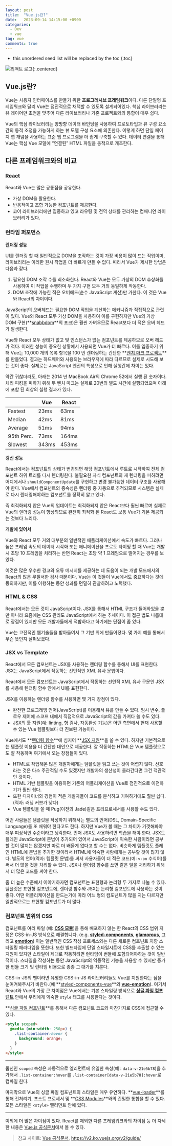 ```yaml
---
layout: post
title:  "Vue.js란?"
date:   2023-09-14 14:15:00 +0900
categories: 
  - Dev
  - vue
tag: vue
comments: true
---
```


* this unordered seed list will be replaced by the toc
{:toc}

![리액트 로고](../../assets/img/vue/Vue_logo.png){:.centered}


## Vue.js란?

Vue는 사용자 인터페이스를 만들기 위한 **프로그레시브 프레임워크**이다. 다른 단일형 프레임워크와 달리 Vue는 점진적으로 채택할 수 있도록 설계되어있다. 핵심 라이브러리는 뷰 레이어만 초점을 맞추어 다른 라이브러리나 기존 프로젝트와의 통합이 매우 쉽다. 

Vue의 핵심 라이브러리는 양방향 데이터 바인딩을 사용하여 프로토타입과 뷰 구성 요소 간의 동적 조정을 가능하게 하는 뷰 모델 구성 요소에 의존한다. 이렇게 하면 단일 페이지 앱 개념을 사용하는 표준 웹 프로그램을 더 쉽게 구축할 수 있다. 데이터 연결을 통해 Vue는 핵심 Vue 모델에 “연결된” HTML 파일을 동적으로 개조한다.

## 다른 프레임워크와의 비교

### React

React와 Vue는 많은 공통점을 공유한다.

- 가상 DOM을 활용한다.
- 반응적이고 조합 가능한 컴포넌트를 제공한다.
- 코어 라이브러리에만 집중하고 있고 라우팅 및 전역 상태를 관리하는 컴패니언 라이브러리가 있다.

### **런타임 퍼포먼스**

**렌더링 성능**

UI를 렌더링 할 때 일반적으로 DOM을 조작하는 것이 가장 비용이 많이 드는 작업이며, 라이브러리는 이러한 원시 작업을 더 빠르게 만들 수 없다. 따라서 Vue가 제시한 방법은 다음과 같다.

1. 필요한 DOM 조작 수를 최소화한다. React와 Vue는 모두 가상의 DOM 추상화를 사용하여 이 작업을 수행하며 두 가지 구현 모두 거의 동일하게 작동한다.
2. DOM 조작에 가능한 적은 오버헤드(순수 JavaScript 계산)만 가한다. 이 것은 Vue와 React의 차이이다.

JavaScript의 오버헤드는 필요한 DOM 작업을 계산하는 메커니즘과 직접적으로 관련이 있다. Vue와 React 모두 가상 DOM을 사용하여 이를 구현하지만 Vue의 가상 DOM 구현(**[snabbdom](https://github.com/snabbdom/snabbdom)**의 포크)은 훨씬 가벼우므로 React보다 더 적은 오버 헤드가 발생한다.

Vue와 React 모두 상태가 없고 및 인스턴스가 없는 컴포넌트를 제공하므로 오버 헤드가 적다. 이러한 성능이 중요한 상황에서 사용되면 Vue가 더 빠르다. 이를 입증하기 위해 Vue는 10,000 개의 목록 항목을 100 번 렌더링하는 간단한 **[벤치 마크 프로젝트](https://github.com/chrisvfritz/vue-render-performance-comparisons)**를 만들었다. 결과는 하드웨어와 사용되는 브라우저에 따라 다르므로 실제로 시도해 보는 것이 좋다. 실제로는 JavaScript 엔진의 특성으로 인해 실행간에 차이는 있다.

약간 귀찮더라도, 아래는 2014 년 MacBook Air의 Chrome 52에서 실행 된 숫자이다. 체리 피킹을 피하기 위해 두 벤치 마크는 실제로 20번의 별도 시간에 실행되었으며 아래에 포함 된 최상의 실행 결과가 있다.

|  | Vue | React |
| --- | --- | --- |
| Fastest | 23ms | 63ms |
| Median | 42ms | 81ms |
| Average | 51ms | 94ms |
| 95th Perc. | 73ms | 164ms |
| Slowest | 343ms | 453ms |

**********************갱신 성능**********************

React에서는 컴포넌트의 상태가 변경되면 해당 컴포넌트에서 루트로 시작하여 전체 컴포넌트 하위 트리를 다시 렌더링한다. 불필요한 자식 컴포넌트의 재 렌더링을 피하려면 어디에서나 `shouldComponentUpdate`를 구현하고 변경 불가능한 데이터 구조를 사용해야 한다. Vue에서 컴포넌트의 종속성은 렌더링 중 자동으로 추적되므로 시스템은 실제로 다시 렌더링해야하는 컴포넌트를 정확히 알고 있다.

즉 최적화되지 않은 Vue의 업데이트는 최적화되지 않은 React보다 훨씬 빠르며 실제로 Vue의 렌더링 성능이 향상되므로 완전히 최적화 된 React도 보통 Vue가 기본 제공되는 것보다 느리다.

******************************개발에 있어서******************************

Vue와 React 모두 거의 대부분의 일반적인 애플리케이션에서 속도가 빠르다. 그러나 높은 프레임 속도의 데이터 시각화 또는 애니메이션을 프로토 타이핑 할 때 Vue는 개발시 초당 10 프레임을 처리하는 반면 React는 초당 약 1 프레임으로 떨어지는 경우를 보았다.

이것은 많은 우수한 경고와 오류 메시지를 제공하는 데 도움이 되는 개발 모드에서의 React의 많은 무질서한 검사 때문이다. Vue는 이 것들이 Vue에서도 중요하다는 것에 동의하지만, 이를 이행하는 동안 성과를 면밀히 관찰하려고 노력했다.

### **HTML & CSS**

React에서는 모든 것이 JavaScript이다. JSX를 통해서 HTML 구조가 들어와있을 뿐만 아니라 요즘에는 CSS 관리도 JavaScript에서 하는 추세이다. 이 접근 법도 나름대로 장점이 있지만 모든 개발자들에게 적합하다고 하기에는 단점이 좀 있다.

Vue는 고전적인 웹기술들을 받아들여서 그 기반 위에 만들어졌다. 몇 가지 예를 통해서 무슨 뜻인지 살펴보겠다.

### **JSX vs Template**

React에서 모든 컴포넌트는 JSX를 사용하는 렌더링 함수를 통해서 UI를 표현한다. JSX는 JavaScript에서 작동하는 선언적인 XML 유사 문법이다.

React에서 모든 컴포넌트는 JavaScript에서 작동하는 선언적 XML 유사 구문인 JSX를 사용해 렌더링 함수 안에서 UI를 표현한다.

JSX를 이용하는 렌더링 함수를 사용하면 몇 가지 장점이 있다.

- 완전한 프로그레밍 언어(JavaScript)를 이용해서 뷰를 만들 수 있다. 임시 변수, 플로우 제어에 스코프 내에서 직접적으로 JavaScript의 값을 가져다 쓸 수도 있다.
- JSX의 툴 지원(예: linting, 형 검사, 자동완성 기능)은 어떤 측면에서 현재 사용할 수 있는 Vue 템플릿보다 더 진보된 기능이다.

Vue에서도 **[렌더링 함수](https://v2.ko.vuejs.org/v2/guide/render-function.html)**에 심지어 **[JSX 지원](https://v2.ko.vuejs.org/v2/guide/render-function.html#JSX)**을 쓸 수 있다. 하지만 기본적으로는 템플릿 이용을 더 간단한 대안으로 제공한다. 잘 작동하는 HTML은 Vue 템플릿으로도 잘 작동하며 여기에서 오는 장점들이 있다.

- HTML로 작업해온 많은 개발자에게는 템플릿을 읽고 쓰는 것이 어렵지 않다. 선호라는 것은 다소 주관적일 수도 있겠지만 개발자의 생산성이 올라간다면 그건 객관적인 것이다.
- HTML 기반 템플릿을 이용하면 기존의 어플리케이션을 Vue로 점진적으로 이전하기가 훨씬 쉽다.
- 또한 디자이너와 경험이 적은 개발자들이 코드를 분석하고 기여하기에도 훨씬 쉽다.(역자: 러닝 커브가 낮다)
- Vue 템플릿을 쓸 때 Pug(이전의 Jade)같은 프리프로세서를 사용할 수도 있다.

어떤 사람들은 템플릿을 작성하기 위해서는 별도의 언어(DSL, Domain-Specific Language)를 또 배워야 한다고도 한다. 하지만 Vue가 볼 때는 그 차이가 기껏해봐야 매우 피상적인 수준이라고 생각한다. 먼저 JSX도 사용하려면 학습을 해야 한다. JSX도 플레인 JavaScript에 문법이 추가되어 있어서 JavaScript에 익숙한 사람이라면 공부할 것이 많지는 않겠지만 따로 더 배울게 없다고 할 수는 없다. 비슷하게 템플릿도 플레인 HTML에 문법을 추가한 것이라서 HTML에 익숙한 사람에게는 공부할 것이 많지 않다. 별도의 언어(역자: 템플릿 문법)를 써서 사용자들이 더 적은 코드(예: `v-on` 수식어)를 써서 더 많을 것을 처리할 수 있다. JSX나 렌더링 함수를 쓰면 같은 일을 처리하기 위해서 더 많은 코드를 써야 한다.

좀 더 높은 수준에서 이야기하자면 컴포넌트는 표현형과 논리형 두 가지로 나눌 수 있다. 템플릿은 표현형 컴포넌트에, 렌더링 함수와 JSX는 논리형 컴포넌트에 사용하는 것이 좋다. 어떤 어플리케이션을 만드는가에 따라 어느 형의 컴포넌트가 많을 지는 다르지만 일반적으로는 표현형 컴포넌트가 더 많다.

### **컴포넌트 범위의 CSS**

컴포넌트를 여러 파일 (예: **[CSS 모듈](https://github.com/gajus/react-css-modules)**)을 통해 배포하지 않는 한 React의 CSS 범위 지정은 CSS-in-JS 방식으로 해결합니다. (e.g. **[styled-components](https://github.com/styled-components/styled-components)**, **[glamorous](https://github.com/paypal/glamorous)**, 그리고 **[emotion](https://github.com/emotion-js/emotion)**) 이는 일반적인 CSS 작성 프로세스와는 다른 새로운 컴포넌트 지향 스타일링 패러다임을 뜻한다. 또한 빌드타임에 단일 스타일시트에 CSS를 추출할 수 있는 지원이 있지만 스타일이 제대로 작동하려면 런타임이 번들에 포함되어야하는 것이 일반적이다. 스타일을 작성하는 동안 JavaScript의 역동적인 기능을 사용할 수 있지만 증가한 번들 크기 및 런타임 비용으로 종종 그 대가를 치룬다.

CSS-in-JS의 팬이라면 유명한 CSS-in-JS 라이브러리들도 Vue를 지원한다는 점을 눈여겨봐주시기 바란다.(예 **[styled-components-vue](https://github.com/styled-components/vue-styled-components)**와 **[vue-emotion](https://github.com/egoist/vue-emotion)**). 여기서 React와 Vue의 가장 큰 차이점은 Vue에서는 기본 스타일링 방식으로 **[싱글 파일 컴포넌트](https://v2.ko.vuejs.org/v2/guide/single-file-components.html)** 안에서 우리에게 익숙한 `style` 태그를 사용한다는 것이다.

**[싱글 파일 컴포넌트](https://v2.ko.vuejs.org/v2/guide/single-file-components.html)**를 통해서 다른 컴포넌트 코드와 마찬가지로 CSS에 접근할 수 있다.

```html
<style scoped>
  @media (min-width: 250px) {
    .list-container:hover {
      background: orange;
    }
  }
</style>

```

---

옵션인 `scoped` 속성은 자동적으로 엘리먼트에 유일한 속성(예 : `data-v-21e5b78`)을 추가해서 `.list-container:hover`를 `.list-container[data-v-21e5b78]:hover`로 컴파일 한다.

마지막으로 Vue의 싱글 파일 컴포넌트의 스타일은 매우 유연하다. **[vue-loader](https://github.com/vuejs/vue-loader)**를 통해 전처리기, 포스트 프로세서 및 **[CSS Modules](https://vue-loader.vuejs.org/en/features/css-modules.html)**와의 긴밀한 통합을 할 수 있다. 모든 스타일은 `<style>` 엘리먼트 안에 있다.

---

이외에 더 많은 차이점이 있다. React를 제외한 다른 프레임워크와의 차이점 등 더 자세한 내용은 [Vue.js 공식문서](https://v2.ko.vuejs.org/v2/guide/comparison.html)에서 볼 수 있다.


> 참고 사이트: [Vue 공식문서](https://v2.ko.vuejs.org/v2/guide/), https://v2.ko.vuejs.org/v2/guide/